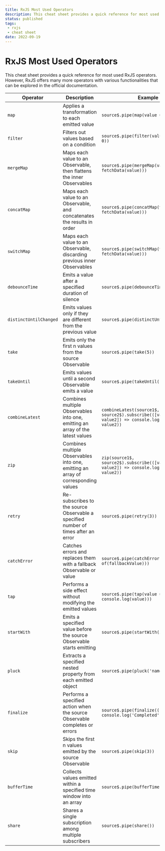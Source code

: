 ```yaml
---
title: RxJS Most Used Operators
description: This cheat sheet provides a quick reference for most used RxJS operators.
status: published
tags:
 - rxjs
 - cheat sheet
date: 2022-09-19
---
```

# RxJS Most Used Operators

This cheat sheet provides a quick reference for most used RxJS operators. However, RxJS offers many more operators with various functionalities that can be explored in the official documentation.

| Operator | Description | Example |
|----------|-------------|---------|
| `map` | Applies a transformation to each emitted value | `source$.pipe(map(value => value * 2))` |
| `filter` | Filters out values based on a condition | `source$.pipe(filter(value => value > 0))` |
| `mergeMap` | Maps each value to an Observable, then flattens the inner Observables | `source$.pipe(mergeMap(value => fetchData(value)))` |
| `concatMap` | Maps each value to an Observable, and concatenates the results in order | `source$.pipe(concatMap(value => fetchData(value)))` |
| `switchMap` | Maps each value to an Observable, discarding previous inner Observables | `source$.pipe(switchMap(value => fetchData(value)))` |
| `debounceTime` | Emits a value after a specified duration of silence | `source$.pipe(debounceTime(300))` |
| `distinctUntilChanged` | Emits values only if they are different from the previous value | `source$.pipe(distinctUntilChanged())` |
| `take` | Emits only the first n values from the source Observable | `source$.pipe(take(5))` |
| `takeUntil` | Emits values until a second Observable emits a value | `source$.pipe(takeUntil(stop$))` |
| `combineLatest` | Combines multiple Observables into one, emitting an array of the latest values | `combineLatest(source1$, source2$).subscribe(([value1, value2]) => console.log(value1, value2))` |
| `zip` | Combines multiple Observables into one, emitting an array of corresponding values | `zip(source1$, source2$).subscribe(([value1, value2]) => console.log(value1, value2))` |
| `retry` | Re-subscribes to the source Observable a specified number of times after an error | `source$.pipe(retry(3))` |
| `catchError` | Catches errors and replaces them with a fallback Observable or value | `source$.pipe(catchError(error => of(fallbackValue)))` |
| `tap` | Performs a side effect without modifying the emitted values | `source$.pipe(tap(value => console.log(value)))` |
| `startWith` | Emits a specified value before the source Observable starts emitting | `source$.pipe(startWith(initialValue))` |
| `pluck` | Extracts a specified nested property from each emitted object | `source$.pipe(pluck('name'))` |
| `finalize` | Performs a specified action when the source Observable completes or errors | `source$.pipe(finalize(() => console.log('Completed')))` |
| `skip` | Skips the first n values emitted by the source Observable | `source$.pipe(skip(3))` |
| `bufferTime` | Collects values emitted within a specified time window into an array | `source$.pipe(bufferTime(1000))` |
| `share` | Shares a single subscription among multiple subscribers | `source$.pipe(share())` |


